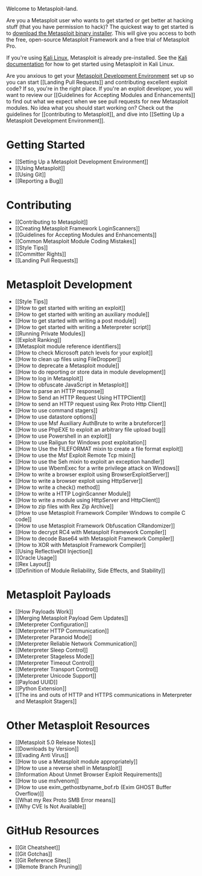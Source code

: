 Welcome to Metasploit-land. 

Are you a Metasploit user who wants to get started or get better at hacking stuff (that you have permission to hack)? The quickest way to get started is to [download the Metasploit binary installer](http://www.rapid7.com/products/metasploit/download.jsp). This will give you access to both the free, open-source Metasploit Framework and a free trial of Metasploit Pro.

If you're using [Kali Linux](http://kali.org), Metasploit is already pre-installed. See the [Kali documentation](http://docs.kali.org/general-use/starting-metasploit-framework-in-kali) for how to get started using Metasploit in Kali Linux.

Are you anxious to get your [Metasploit Development Environment](https://github.com/rapid7/metasploit-framework/wiki/Setting-Up-a-Metasploit-Development-Environment) set up so you can start [[Landing Pull Requests]] and contributing excellent exploit code? If so, you're in the right place. If you're an exploit developer, you will want to review our [[Guidelines for Accepting Modules and Enhancements]] to find out what we expect when we see pull requests for new Metasploit modules. No idea what you should start working on? Check out the guidelines for [[contributing to Metasploit]], and dive into [[Setting Up a Metasploit Development Environment]].

# Getting Started #

- [[Setting Up a Metasploit Development Environment]]
- [[Using Metasploit]]
- [[Using Git]]
- [[Reporting a Bug]]

# Contributing #

- [[Contributing to Metasploit]]
- [[Creating Metasploit Framework LoginScanners]]
- [[Guidelines for Accepting Modules and Enhancements]]
- [[Common Metasploit Module Coding Mistakes]]
- [[Style Tips]]
- [[Committer Rights]]
- [[Landing Pull Requests]]

# Metasploit Development #

- [[Style Tips]]
- [[How to get started with writing an exploit]]
- [[How to get started with writing an auxiliary module]]
- [[How to get started with writing a post module]]
- [[How to get started with writing a Meterpreter script]]
- [[Running Private Modules]]
- [[Exploit Ranking]]
- [[Metasploit module reference identifiers]]
- [[How to check Microsoft patch levels for your exploit]]
- [[How to clean up files using FileDropper]]
- [[How to deprecate a Metasploit module]]
- [[How to do reporting or store data in module development]]
- [[How to log in Metasploit]]
- [[How to obfuscate JavaScript in Metasploit]]
- [[How to parse an HTTP response]]
- [[How to Send an HTTP Request Using HTTPClient]]
- [[How to send an HTTP request using Rex Proto Http Client]]
- [[How to use command stagers]]
- [[How to use datastore options]]
- [[How to use Msf Auxiliary AuthBrute to write a bruteforcer]]
- [[How to use PhpEXE to exploit an arbitrary file upload bug]]
- [[How to use Powershell in an exploit]]
- [[How to use Railgun for Windows post exploitation]]
- [[How to Use the FILEFORMAT mixin to create a file format exploit]]
- [[How to use the Msf Exploit Remote Tcp mixin]]
- [[How to use the Seh mixin to exploit an exception handler]]
- [[How to use WbemExec for a write privilege attack on Windows]]
- [[How to write a browser exploit using BrowserExploitServer]]
- [[How to write a browser exploit using HttpServer]]
- [[How to write a check() method]]
- [[How to write a HTTP LoginScanner Module]]
- [[How to write a module using HttpServer and HttpClient]]
- [[How to zip files with Rex Zip Archive]]
- [[How to use Metasploit Framework Compiler Windows to compile C code]]
- [[How to use Metasploit Framework Obfuscation CRandomizer]]
- [[How to decrypt RC4 with Metasploit Framework Compiler]]
- [[How to decode Base64 with Metasploit Framework Compiler]]
- [[How to XOR with Metasploit Framework Compiler]]
- [[Using ReflectiveDll Injection]]
- [[Oracle Usage]]
- [[Rex Layout]]
- [[Definition of Module Reliability, Side Effects, and Stability]]

# Metasploit Payloads #

- [[How Payloads Work]]
- [[Merging Metasploit Payload Gem Updates]]
- [[Meterpreter Configuration]]
- [[Meterpreter HTTP Communication]]
- [[Meterpreter Paranoid Mode]]
- [[Meterpreter Reliable Network Communication]]
- [[Meterpreter Sleep Control]]
- [[Meterpreter Stageless Mode]]
- [[Meterpreter Timeout Control]]
- [[Meterpreter Transport Control]]
- [[Meterpreter Unicode Support]]
- [[Payload UUID]]
- [[Python Extension]]
- [[The ins and outs of HTTP and HTTPS communications in Meterpreter and Metasploit Stagers]]


# Other Metasploit Resources #

- [[Metasploit 5.0 Release Notes]]
- [[Downloads by Version]]
- [[Evading Anti Virus]]
- [[How to use a Metasploit module appropriately]]
- [[How to use a reverse shell in Metasploit]]
- [[Information About Unmet Browser Exploit Requirements]]
- [[How to use msfvenom]]
- [[How to use exim_gethostbyname_bof.rb (Exim GHOST Buffer Overflow)]]
- [[What my Rex Proto SMB Error means]]
- [[Why CVE Is Not Available]]

# GitHub Resources #

- [[Git Cheatsheet]]
- [[Git Gotchas]]
- [[Git Reference Sites]]
- [[Remote Branch Pruning]]

